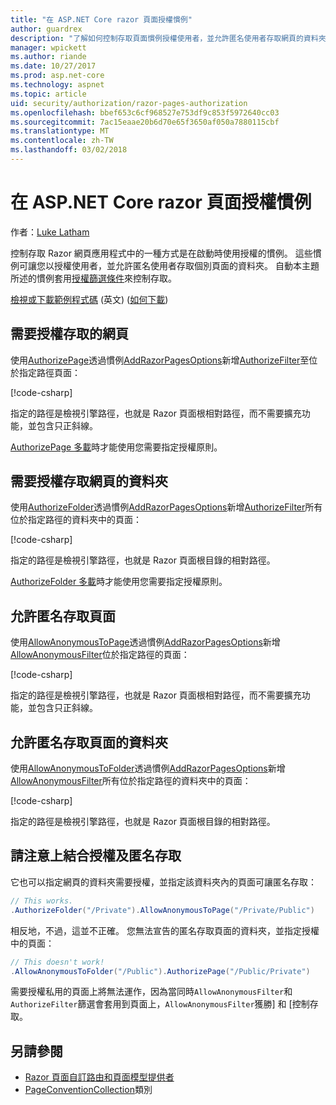 ```yaml
---
title: "在 ASP.NET Core razor 頁面授權慣例"
author: guardrex
description: "了解如何控制存取頁面慣例授權使用者，並允許匿名使用者存取網頁的資料夾。"
manager: wpickett
ms.author: riande
ms.date: 10/27/2017
ms.prod: asp.net-core
ms.technology: aspnet
ms.topic: article
uid: security/authorization/razor-pages-authorization
ms.openlocfilehash: bbef653c6cf968527e753df9c853f5972640cc03
ms.sourcegitcommit: 7ac15eaae20b6d70e65f3650af050a7880115cbf
ms.translationtype: MT
ms.contentlocale: zh-TW
ms.lasthandoff: 03/02/2018
---
```

# <a name="razor-pages-authorization-conventions-in-aspnet-core"></a>在 ASP.NET Core razor 頁面授權慣例

作者：[Luke Latham](https://github.com/guardrex)

控制存取 Razor 網頁應用程式中的一種方式是在啟動時使用授權的慣例。 這些慣例可讓您以授權使用者，並允許匿名使用者存取個別頁面的資料夾。 自動本主題所述的慣例套用[授權篩選條件](xref:mvc/controllers/filters#authorization-filters)來控制存取。

[檢視或下載範例程式碼](https://github.com/aspnet/Docs/tree/master/aspnetcore/security/authorization/razor-pages-authorization/sample) \(英文\) ([如何下載](xref:tutorials/index#how-to-download-a-sample))

## <a name="require-authorization-to-access-a-page"></a>需要授權存取的網頁

使用[AuthorizePage](/dotnet/api/microsoft.extensions.dependencyinjection.pageconventioncollectionextensions.authorizepage)透過慣例[AddRazorPagesOptions](/dotnet/api/microsoft.extensions.dependencyinjection.mvcrazorpagesmvcbuilderextensions.addrazorpagesoptions)新增[AuthorizeFilter](/dotnet/api/microsoft.aspnetcore.mvc.authorization.authorizefilter)至位於指定路徑頁面：

[!code-csharp[](razor-pages-authorization/sample/Startup.cs?name=snippet1&highlight=2,4)]

指定的路徑是檢視引擎路徑，也就是 Razor 頁面根相對路徑，而不需要擴充功能，並包含只正斜線。

[AuthorizePage 多載](/dotnet/api/microsoft.extensions.dependencyinjection.pageconventioncollectionextensions.authorizepage#Microsoft_Extensions_DependencyInjection_PageConventionCollectionExtensions_AuthorizePage_Microsoft_AspNetCore_Mvc_ApplicationModels_PageConventionCollection_System_String_System_String_)時才能使用您需要指定授權原則。

## <a name="require-authorization-to-access-a-folder-of-pages"></a>需要授權存取網頁的資料夾

使用[AuthorizeFolder](/dotnet/api/microsoft.extensions.dependencyinjection.pageconventioncollectionextensions.authorizefolder)透過慣例[AddRazorPagesOptions](/dotnet/api/microsoft.extensions.dependencyinjection.mvcrazorpagesmvcbuilderextensions.addrazorpagesoptions)新增[AuthorizeFilter](/dotnet/api/microsoft.aspnetcore.mvc.authorization.authorizefilter)所有位於指定路徑的資料夾中的頁面：

[!code-csharp[](razor-pages-authorization/sample/Startup.cs?name=snippet1&highlight=2,5)]

指定的路徑是檢視引擎路徑，也就是 Razor 頁面根目錄的相對路徑。

[AuthorizeFolder 多載](/dotnet/api/microsoft.extensions.dependencyinjection.pageconventioncollectionextensions.authorizefolder#Microsoft_Extensions_DependencyInjection_PageConventionCollectionExtensions_AuthorizeFolder_Microsoft_AspNetCore_Mvc_ApplicationModels_PageConventionCollection_System_String_System_String_)時才能使用您需要指定授權原則。

## <a name="allow-anonymous-access-to-a-page"></a>允許匿名存取頁面

使用[AllowAnonymousToPage](/dotnet/api/microsoft.extensions.dependencyinjection.pageconventioncollectionextensions.allowanonymoustopage)透過慣例[AddRazorPagesOptions](/dotnet/api/microsoft.extensions.dependencyinjection.mvcrazorpagesmvcbuilderextensions.addrazorpagesoptions)新增[AllowAnonymousFilter](/dotnet/api/microsoft.aspnetcore.mvc.authorization.allowanonymousfilter)位於指定路徑的頁面：

[!code-csharp[](razor-pages-authorization/sample/Startup.cs?name=snippet1&highlight=2,6)]

指定的路徑是檢視引擎路徑，也就是 Razor 頁面根相對路徑，而不需要擴充功能，並包含只正斜線。

## <a name="allow-anonymous-access-to-a-folder-of-pages"></a>允許匿名存取頁面的資料夾

使用[AllowAnonymousToFolder](/dotnet/api/microsoft.extensions.dependencyinjection.pageconventioncollectionextensions.allowanonymoustofolder)透過慣例[AddRazorPagesOptions](/dotnet/api/microsoft.extensions.dependencyinjection.mvcrazorpagesmvcbuilderextensions.addrazorpagesoptions)新增[AllowAnonymousFilter](/dotnet/api/microsoft.aspnetcore.mvc.authorization.allowanonymousfilter)所有位於指定路徑的資料夾中的頁面：

[!code-csharp[](razor-pages-authorization/sample/Startup.cs?name=snippet1&highlight=2,7)]

指定的路徑是檢視引擎路徑，也就是 Razor 頁面根目錄的相對路徑。

## <a name="note-on-combining-authorized-and-anonymous-access"></a>請注意上結合授權及匿名存取

它也可以指定網頁的資料夾需要授權，並指定該資料夾內的頁面可讓匿名存取：

```csharp
// This works.
.AuthorizeFolder("/Private").AllowAnonymousToPage("/Private/Public")
```

相反地，不過，這並不正確。 您無法宣告的匿名存取頁面的資料夾，並指定授權中的頁面：

```csharp
// This doesn't work!
.AllowAnonymousToFolder("/Public").AuthorizePage("/Public/Private") 
```

需要授權私用的頁面上將無法運作，因為當同時`AllowAnonymousFilter`和`AuthorizeFilter`篩選會套用到頁面上，`AllowAnonymousFilter`獲勝] 和 [控制存取。

## <a name="see-also"></a>另請參閱

* [Razor 頁面自訂路由和頁面模型提供者](xref:mvc/razor-pages/razor-pages-convention-features)
* [PageConventionCollection](/dotnet/api/microsoft.aspnetcore.mvc.applicationmodels.pageconventioncollection)類別
